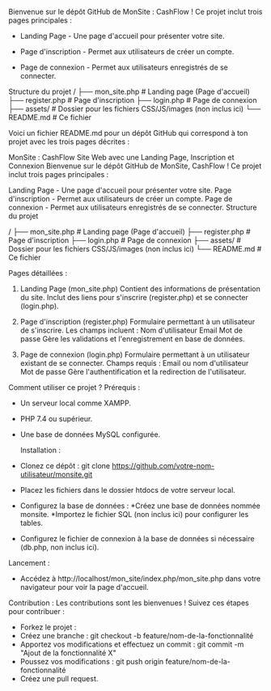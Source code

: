 Bienvenue sur le dépôt GitHub de MonSite : CashFlow !
Ce projet inclut trois pages principales :

- Landing Page - Une page d'accueil pour présenter votre site.

- Page d'inscription - Permet aux utilisateurs de créer un compte.

- Page de connexion - Permet aux utilisateurs enregistrés de se connecter.

Structure du projet
/
├── mon_site.php  # Landing page (Page d'accueil)
├── register.php  # Page d'inscription
├── login.php     # Page de connexion
├── assets/       # Dossier pour les fichiers CSS/JS/images (non inclus ici)
└── README.md     # Ce fichier

Voici un fichier README.md pour un dépôt GitHub qui correspond à ton projet avec les trois pages décrites :

MonSite : CashFlow Site Web avec une Landing Page, Inscription et Connexion
Bienvenue sur le dépôt GitHub de MonSite, CashFlow !
Ce projet inclut trois pages principales :

Landing Page - Une page d'accueil pour présenter votre site.
Page d'inscription - Permet aux utilisateurs de créer un compte.
Page de connexion - Permet aux utilisateurs enregistrés de se connecter.
Structure du projet

/
├── mon_site.php  # Landing page (Page d'accueil)
├── register.php  # Page d'inscription
├── login.php     # Page de connexion
├── assets/       # Dossier pour les fichiers CSS/JS/images (non inclus ici)
└── README.md     # Ce fichier


Pages détaillées : 

1. Landing Page (mon_site.php)
Contient des informations de présentation du site.
Inclut des liens pour s'inscrire (register.php) et se connecter (login.php).

3. Page d'inscription (register.php)
Formulaire permettant à un utilisateur de s'inscrire.
Les champs incluent :
Nom d'utilisateur
Email
Mot de passe
Gère les validations et l'enregistrement en base de données.

5. Page de connexion (login.php)
Formulaire permettant à un utilisateur existant de se connecter.
Champs requis :
Email ou nom d'utilisateur
Mot de passe
Gère l'authentification et la redirection de l'utilisateur.

Comment utiliser ce projet ?
Prérequis :
- Un serveur local comme XAMPP.
- PHP 7.4 ou supérieur.
- Une base de données MySQL configurée.

  Installation :
- Clonez ce dépôt : git clone https://github.com/votre-nom-utilisateur/monsite.git
- Placez les fichiers dans le dossier htdocs de votre serveur local.
- Configurez la base de données :
*Créez une base de données nommée monsite.
*Importez le fichier SQL (non inclus ici) pour configurer les tables.
- Configurez le fichier de connexion à la base de données si nécessaire (db.php, non inclus ici).

Lancement :
- Accédez à http://localhost/mon_site/index.php/mon_site.php dans votre navigateur pour voir la page d'accueil.

Contribution :
Les contributions sont les bienvenues ! Suivez ces étapes pour contribuer :
- Forkez le projet :
- Créez une branche : git checkout -b feature/nom-de-la-fonctionnalité
- Apportez vos modifications et effectuez un commit : git commit -m "Ajout de la fonctionnalité X"
- Poussez vos modifications : git push origin feature/nom-de-la-fonctionnalité
- Créez une pull request.








